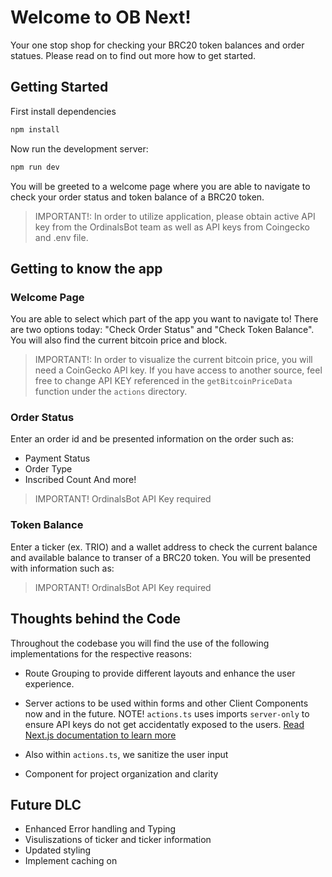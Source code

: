 # Welcome to OB Next! 
Your one stop shop for checking your BRC20 token balances and order statues. Please read on to find out more how to get started.

## Getting Started

First install dependencies
```bash
npm install
```

Now run the development server:

```bash
npm run dev
```

You will be greeted to a welcome page where you are able to navigate to check your order status and token balance of a BRC20 token.

>IMPORTANT!: In order to utilize application, please obtain active API key from the OrdinalsBot team as well as API keys from Coingecko and  .env file.

## Getting to know the app

### Welcome Page
You are able to select which part of the app you want to navigate to! There are two options today: "Check Order Status" and "Check Token Balance". You will also find the current bitcoin price and block. 

>IMPORTANT!: In order to visualize the current bitcoin price, you will need a CoinGecko API key. If you have access to another source, feel free to change API KEY referenced in the `getBitcoinPriceData` function under the `actions` directory.

### Order Status
Enter an order id and be presented information on the order such as:
- Payment Status
- Order Type
- Inscribed Count
And more!

>IMPORTANT! OrdinalsBot API Key required

### Token Balance
Enter a ticker (ex. TRIO) and a wallet address to check the current balance and available balance to transer of a BRC20 token. You will be presented with information such as:

>IMPORTANT! OrdinalsBot API Key required


## Thoughts behind the Code
Throughout the codebase you will find the use of the following implementations for the respective reasons:

- Route Grouping to provide different layouts and enhance the user experience.

- Server actions to be used within forms and other Client Components now and in the future. NOTE! `actions.ts` uses imports `server-only` to ensure API keys do not get accidentatly exposed to the users. [Read Next.js documentation to learn more](https://nextjs.org/docs/app/building-your-application/rendering/composition-patterns#keeping-server-only-code-out-of-the-client-environment)

- Also within `actions.ts`, we sanitize the user input

- Component for project organization and clarity



## Future DLC

- Enhanced Error handling and Typing
- Visuliszations of ticker and ticker information
- Updated styling
- Implement caching on 

